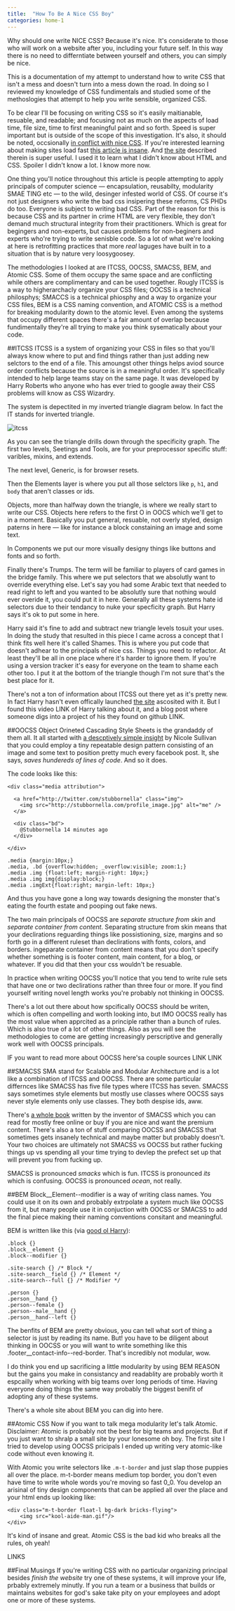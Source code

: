 ```yaml
---
title:  "How To Be A Nice CSS Boy"
categories: home-1
---
```

Why should one write NICE CSS? Because it's nice. It's considerate to those who will work on a website after you, including your future self. In this way there is no need to differntiate between yourself and others, you can simply be nice.

This is a documentation of my attempt to understand how to write CSS that isn't a mess and doesn't turn into a mess down the road. In doing so I reviewed my knowledge of CSS fundimentals and studied some of the methoslogies that attempt to help you write sensible, organized CSS. 

To be clear I'll be focusing on writing CSS so it's easily maitianable, resuable, and readable; and focusing not as much on the aspects of load time, file size, time to first meaningful paint and so forth. Speed is super important but is outside of the scope of this investigation. It's also, it should be noted, occsionally [in conflict with nice CSS](https://css-tricks.com/authoring-critical-fold-css). If you're interested learning about making sites load fast [this article is insane](https://hackernoon.com/10-things-i-learned-making-the-fastest-site-in-the-world-18a0e1cdf4a7#.us7gkl3vz). And [the site](https://knowitall-9a92e.firebaseapp.com) described therein is super useful. I used it to learn what I didn't know about HTML and CSS. Spoiler I didn't know a lot. I know more now.

One thing you'll notice throughout this article is people attempting to apply principals of computer science — encapsulation, reusabilty, modularity SMAE TING etc — to the wild, desinger infested world of CSS. Of course it's not just designers who write the bad css insipering these reforms, CS PHDs do too. Everyone is subject to writing bad CSS. Part of the reason for this is because CSS and its partner in crime HTML are very flexible, they don't demand much structural integrity from their practitioners. Which is great for begingers and non-experts, but causes problems for non-beginers and experts who're trying to write senisble code. So a lot of what we're looking at here is retrofitting practices that more *real* laguges have built in to a situation that is by nature very loosygoosey. 

The methodologies I looked at are ITCSS, OOCSS, SMACSS, BEM, and Atomic CSS. Some of them occupy the same space and are conflicting while others are complimentary and can be used together. Rougly ITCSS is a way to higherarchacly organize your CSS files; OOCSS is a technical philosphys; SMACCS is a technical phiosphy and a way to organize your CSS files, BEM is a CSS naming convention, and ATOMIC CSS is a method for breaking modularity down to the atomic level. Even among the systems that occupy different spaces there's a fair amount of overlap because fundimentally they're all trying to make you think sysematically about your code.

##ITCSS
ITCSS is a system of organizing your CSS in files so that you'll always know where to put and find things rather than just adding new selctors to the end of a file. This amoungst other things helps aviod source order conflicts because the source is in a meaningful order. It's specifically intended to help large teams stay on the same page. It was developed by Harry Roberts who anyone who has ever tried to google away their CSS problems will know as CSS Wizardry. 

The system is depectited in my inverted triangle diagram below. In fact the IT stands for inverted triangle. 

![itcss](/assets/itcss.svg)

As you can see the triangle drills down through the specificity graph. The first two levels, Seetings and Tools, are for your preprocessor specific stuff: varibles, mixins, and extends.  

The next level, Generic, is for browser resets. 

Then the Elements layer is where you put all those selctors like `p`, `h1`, and `body` that aren't classes or ids. 

Objects, more than halfway down the triangle, is where we really start to write our CSS. Objects here refers to the first O in OOCS which we'll get to in a moment. Basically you put general, resuable, not overly styled, design paterns in here — like for instance a block constaining an image and some text. 

In Components we put our more visually designy things like buttons and fonts and so forth. 

Finally there's Trumps. The term will be familiar to players of card games in the bridge family. This where we put selectors that we absolutly want to override everything else. Let's say you had some Arabic text that needed to read right to left and you wanted to be absolutly sure that nothing would ever overide it, you could put it in here. Generally all these systems hate id selectors due to their tendancy to nuke your specficity graph. But Harry says it's ok to put some in here.

Harry said it's fine to add and subtract new triangle levels tosuit your uses. In doing the study that resulted in this piece I came across a concept that I think fits well here it's called Shames. This is where you put code that doesn't adhear to the principals of nice css. Things you need to refactor. At least they'll be all in one place where it's harder to ignore them. If you're using a version tracker it's easy for everyone on the team to shame each other too. I put it at the bottom of the triangle though I'm not sure that's the best place for it.

There's not a ton of information about ITCSS out there yet as it's pretty new. In fact Harry hasn't even offically launched [the site](http://itcss.io) ascosited with it. But I found this video LINK of Harry talking about it, and a blog post where someone digs into a project of his they found on github LINK.

##OOCSS
Object Orineted Cascading Style Sheets is the grandaddy of them all. It all started with [a descptively simple insight](http://www.stubbornella.org/content/2010/06/25/the-media-object-saves-hundreds-of-lines-of-code) by Nicole Sullivan that you could employ a tiny repeatable design pattern consisting of an image and some text to position pretty much every facebook post. It, she says, *saves hundereds of lines of code*. And so it does.

The code looks like this:

```
<div class="media attribution">

  <a href="http://twitter.com/stubbornella" class="img">
    <img src="http://stubbornella.com/profile_image.jpg" alt="me" />
  </a>

  <div class="bd">
    @Stubbornella 14 minutes ago
  </div>

</div>

.media {margin:10px;}
.media, .bd {overflow:hidden; _overflow:visible; zoom:1;}
.media .img {float:left; margin-right: 10px;}
.media .img img{display:block;}
.media .imgExt{float:right; margin-left: 10px;}
```

And thus you have gone a long way towards designing the monster that's eating the fourth estate and pooping out fake news. 

The two main principals of OOCSS are *separate structure from skin* and *separate container from content*. Separating structure from skin means that your declirations reguarding things like possistioning, size, margins and so forth go in a different ruleset than declirations with fonts, colors, and borders. ingeparate container from content means that you don't specify whether something is is footer content, main content, for a blog, or whatever. If you did that then your css wouldn't be resuable.

In practice when writing OOCSS you'll notice that you tend to write rule sets that have one or two declirations rather than three four or more. If you find yourself writing novel length works you're probably not thinking in OOCSS.

There's a lot out there about how spcifically OOCSS should be writen, which is often compelling and worth looking into, but IMO OOCSS really has the most value when apprcited as a principle rather than a bunch of rules. Which is also true of a lot of other things. Also as you will see the methodologies to come are getting increasingly perscriptive and generally work well with OOCSS principals.

IF you want to read more about OOCSS here'sa couple sources LINK LINK

##SMACSS
SMA stand for Scalable and Modular Architecture and is a lot like a combination of ITCSS and OOCSS. There are some particular differnces like SMACSS has five file types where ITCSS has seven. SMACSS says sometimes style elements but mostly use classes where OOCSS says never style elements only use classes. They both despise ids, aww.

There's [a whole book](https://smacss.com) written by the inventor of SMACSS which you can read for mostly free online or buy if you are nice and want the premium content. There's also a ton of stuff comparing OOCSS and SMACSS that sometimes gets insanely technical and maybe matter but probably doesn't. Your two choices are ultimately not SMACSS vs OOCSS but rather fucking things up vs spending all your time trying to devlep the prefect set up that will prevent you from fucking up.

SMACSS is pronounced *smacks* which is fun. ITCSS is pronounced *its* which is confusing. OOCSS is pronounced *ocean*, not really.

##BEM
Block__Element--modifier is a way of writing class names. You could use it on its own and probably extrpolate a system much like OOCSS from it, but many people use it in conjuction with OOCSS or SMACSS to add the final piece making their naming conventions consitant and meaningful. 

BEM is written like this (via [good ol Harry](http://csswizardry.com/2013/01/mindbemding-getting-your-head-round-bem-syntax)):

```
.block {}
.block__element {}
.block--modifier {}

.site-search {} /* Block */
.site-search__field {} /* Element */
.site-search--full {} /* Modifier */

.person {}
.person__hand {}
.person--female {}
.person--male__hand {}
.person__hand--left {}
```

The benfits of BEM are pretty obvious, you can tell what sort of thing a selector is just by reading its name. But! you have to be diligent about thinking in OOCSS or you will want to write something like this .footer__contact-info--red-border. That's incredibly not modular, wow. 

I do think you end up sacrificing a little modularity by using BEM REASON but the gains you make in consistancy and readablity are probably worth it espcailly when working with big teams over long periods of time. Having everyone doing things the same way probably the biggest benifit of adopting any of these systems.

There's a whole site about BEM you can dig into here.

##Atomic CSS
Now if you want to talk mega modularity let's talk Atomic. Disclaimer: Atomic is probably not the best for big teams and projects. But if you just want to shralp a small site by your lonesome oh boy. The first site I tried to develop using OOCSS pricipals I ended up writing very atomic-like code without even knowing it. 

With Atomic you write selectors like `.m-t-border` and just slap those puppies all over the place. m-t-border means medium top border, you don't even have time to write whole words you're moving so fast 0_0. You develop an arisinal of tiny design components that can be applied all over the place and your html ends up looking like:

```
<div class="m-t-border float-l bg-dark bricks-flying">
	<img src="kool-aide-man.gif"/>
</div>
```

It's kind of insane and great. Atomic CSS is the bad kid who breaks all the rules, oh yeah!

LINKS


##Final Musings
If you're writing CSS with no particular organizing principal besides *finish the website* try one of these systems, it will improve your life, prbably extremely minutly. If you run a team or a business that builds or maintains websites for god's sake take pity on your employees and adopt one or more of these systems.

